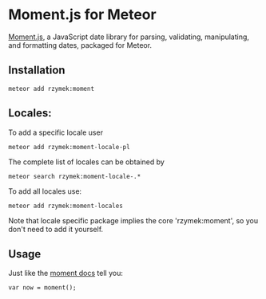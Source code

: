 # Moment.js for Meteor

[Moment.js](http://momentjs.com/), a JavaScript date library for parsing, validating, manipulating, and formatting dates, packaged for Meteor.

Installation
-------------

    meteor add rzymek:moment

Locales:
-------------

To add a specific locale user

    meteor add rzymek:moment-locale-pl

The complete list of locales can be obtained by

    meteor search rzymek:moment-locale-.*

To add all locales use:

    meteor add rzymek:moment-locales

Note that locale specific package implies the core 'rzymek:moment', so you don't need to add it yourself.

Usage
-------------
Just like the [moment docs](http://momentjs.com/docs/) tell you:

    var now = moment();
